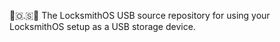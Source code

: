 🔐️🇴.🇸🔑️ The LocksmithOS USB source repository for using your LocksmithOS setup as a USB storage device.
